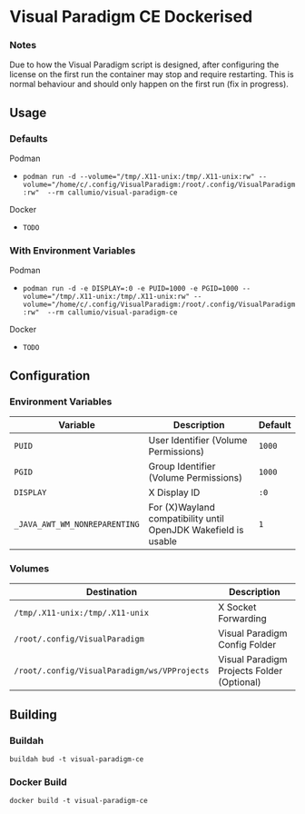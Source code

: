 # Visual Paradigm CE Dockerised

### Notes

Due to how the Visual Paradigm script is designed, after configuring the license on the first run the container may stop and require restarting. This is normal behaviour and should only happen on the first run (fix in progress).

## Usage

### Defaults

Podman

- `podman run -d --volume="/tmp/.X11-unix:/tmp/.X11-unix:rw" --volume="/home/c/.config/VisualParadigm:/root/.config/VisualParadigm:rw"  --rm callumio/visual-paradigm-ce`

Docker

- `TODO`

### With Environment Variables

Podman

- `podman run -d -e DISPLAY=:0 -e PUID=1000 -e PGID=1000 --volume="/tmp/.X11-unix:/tmp/.X11-unix:rw" --volume="/home/c/.config/VisualParadigm:/root/.config/VisualParadigm:rw"  --rm callumio/visual-paradigm-ce`

Docker

- `TODO`

## Configuration

### Environment Variables

|         Variable                |           Description                                          |   Default                       |
|---------------------------------|----------------------------------------------------------------|---------------------------------|
| `PUID`                          | User Identifier (Volume Permissions)                           | `1000`                          |
| `PGID`                          | Group Identifier (Volume Permissions)                          | `1000`                          |
| `DISPLAY`                       | X Display ID                                                   | `:0`                            |
| `_JAVA_AWT_WM_NONREPARENTING` | For (X)Wayland compatibility until OpenJDK Wakefield is usable | `1`                             |         

### Volumes

|         Destination                          |           Description                             |
|----------------------------------------------|---------------------------------------------------|
| `/tmp/.X11-unix:/tmp/.X11-unix`              | X Socket Forwarding                               |
| `/root/.config/VisualParadigm`               | Visual Paradigm Config Folder                     |
| `/root/.config/VisualParadigm/ws/VPProjects` | Visual Paradigm Projects Folder (Optional)        |

## Building

### Buildah

`buildah bud -t visual-paradigm-ce`

### Docker Build

`docker build -t visual-paradigm-ce`

